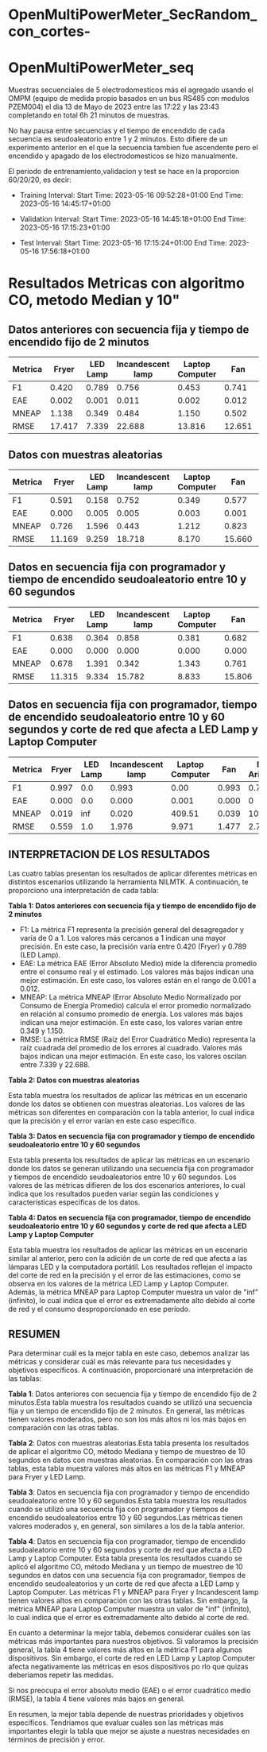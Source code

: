 # OpenMultiPowerMeter_SecRandom_con_cortes-
# OpenMultiPowerMeter_seq

Muestras secuenciales de 5 electrodomesticos más el agregado usando el OMPM  (equipo de medida propio  basados en un bus RS485 con modulos PZEM004) el dia 13 de Mayo de 2023
entre  las 17:22 y las 23:43 completando  en total 6h 21 minutos de muestras.

No hay pausa entre secuencias y el tiempo de encendido de cada secuencia es seudoaleatorio entre 1  y 2 minutos. Esto difiere de un experimento anterior en el que la secuencia tambien fue ascendente pero el encendido y apagado de los electrodomesticos se hizo manualmente.

El periodo de entrenamiento,validacion  y test  se hace en la proporcion 60/20/20, es decir: 

- Training Interval: Start Time: 2023-05-16 09:52:28+01:00 End Time: 2023-05-16 14:45:17+01:00

- Validation Interval: Start Time: 2023-05-16 14:45:18+01:00 End Time: 2023-05-16 17:15:23+01:00

- Test Interval: Start Time: 2023-05-16 17:15:24+01:00 End Time: 2023-05-16 17:56:18+01:00

# Resultados Metricas  con algoritmo CO, metodo Median  y 10"

## Datos anteriores con secuencia fija y tiempo de encendido fijo de 2 minutos

| Metrica          | Fryer   | LED Lamp | Incandescent lamp | Laptop Computer | Fan     | Media Aritmética |
|-----------------|---------|----------|------------------|----------------|---------|------------------|
| F1              | 0.420   | 0.789    | 0.756            | 0.453           | 0.741   | 0.632            |
| EAE            | 0.002   | 0.001    | 0.011            | 0.002           | 0.012   | 0.006            |
| MNEAP       | 1.138   | 0.349    | 0.484            | 1.150           | 0.502   | 0.725            |
| RMSE        | 17.417 | 7.339     | 22.688         | 13.816         | 12.651 | 14.382           |



## Datos con muestras aleatorias 

| Metrica          | Fryer   | LED Lamp | Incandescent lamp | Laptop Computer | Fan     | Media Aritmética |
|-----------------|---------|----------|------------------|----------------|---------|------------------|
| F1              | 0.591   | 0.158    | 0.752            | 0.349           | 0.577   | 0.485            |
| EAE            | 0.000 | 0.005   | 0.005             | 0.003          | 0.001  | 0.002             |
| MNEAP       | 0.726   | 1.596     | 0.443            | 1.212           | 0.823   | 0.960            |
| RMSE        | 11.169 | 9.259     | 18.718          | 8.170           | 15.660 | 12.995           |



## Datos  en secuencia fija con programador  y tiempo de encendido seudoaleatorio entre 10 y 60 segundos

| Metrica          | Fryer   | LED Lamp | Incandescent lamp | Laptop Computer | Fan     | Media Aritmética |
|-----------------|---------|----------|------------------|----------------|---------|------------------|
|F1|	0.638	|0.364|	0.858|	0.381|	0.682	|0.5846|
|EAE|	0.000|	0.000	|0.000|	0.000|	0.000|	0.0000|
|MNEAP|	0.678	|1.391|	0.342|	1.343|	0.761|	0.9030|
|RMSE	|11.315|	9.334	|15.782|	8.833|	15.806|	12.2146|

## Datos  en secuencia fija con programador, tiempo de encendido seudoaleatorio entre 10 y 60 segundos y corte de red que afecta a LED Lamp y Laptop Computer

| Metrica          | Fryer   | LED Lamp | Incandescent lamp | Laptop Computer | Fan     | Media Aritmética |
|-----------------|---------|----------|------------------|----------------|---------|------------------|
|F1|	0.997|	0.0|	0.993|	0.00|	0.993| 0.794|
|EAE|	0.000	|0.0|	0.000|	0.001|	0.000|0|
|MNEAP|	0.019|	inf|	0.020|	409.51|	0.039|102.1175|
|RMSE|	0.559	|1.0|	1.976|	9.971|	1.477|2.7965|




## INTERPRETACION DE LOS RESULTADOS

Las cuatro tablas presentan los resultados de aplicar diferentes métricas en distintos escenarios utilizando la herramienta NILMTK. A continuación, te proporciono una interpretación de cada tabla:

**Tabla 1: Datos anteriores con secuencia fija y tiempo de encendido fijo de 2 minutos**

- F1: La métrica F1 representa la precisión general del desagregador y varía de 0 a 1. Los valores más cercanos a 1 indican una mayor precisión. En este caso, la precisión varía entre 0.420 (Fryer) y 0.789 (LED Lamp).
- EAE: La métrica EAE (Error Absoluto Medio) mide la diferencia promedio entre el consumo real y el estimado. Los valores más bajos indican una mejor estimación. En este caso, los valores están en el rango de 0.001 a 0.012.
- MNEAP: La métrica MNEAP (Error Absoluto Medio Normalizado por Consumo de Energía Promedio) calcula el error promedio normalizado en relación al consumo promedio de energía. Los valores más bajos indican una mejor estimación. En este caso, los valores varían entre 0.349 y 1.150.
- RMSE: La métrica RMSE (Raíz del Error Cuadrático Medio) representa la raíz cuadrada del promedio de los errores al cuadrado. Valores más bajos indican una mejor estimación. En este caso, los valores oscilan entre 7.339 y 22.688.

**Tabla 2: Datos con muestras aleatorias**

Esta tabla muestra los resultados de aplicar las métricas en un escenario donde los datos se obtienen con muestras aleatorias.
Los valores de las métricas son diferentes en comparación con la tabla anterior, lo cual indica que la precisión y el error varían en este caso específico.

**Tabla 3: Datos en secuencia fija con programador y tiempo de encendido seudoaleatorio entre 10 y 60 segundos**

Esta tabla presenta los resultados de aplicar las métricas en un escenario donde los datos se generan utilizando una secuencia fija con programador y tiempos de encendido seudoaleatorios entre 10 y 60 segundos.
Los valores de las métricas difieren de los dos escenarios anteriores, lo cual indica que los resultados pueden variar según las condiciones y características específicas de los datos.

**Tabla 4: Datos en secuencia fija con programador, tiempo de encendido seudoaleatorio entre 10 y 60 segundos y corte de red que afecta a LED Lamp y Laptop Computer**

Esta tabla muestra los resultados de aplicar las métricas en un escenario similar al anterior, pero con la adición de un corte de red que afecta a las lámparas LED y la computadora portátil.
Los resultados reflejan el impacto del corte de red en la precisión y el error de las estimaciones, como se observa en los valores de la métrica LED Lamp y Laptop Computer.
Además, la métrica MNEAP para Laptop Computer muestra un valor de "inf" (infinito), lo cual indica que el error es extremadamente alto debido al corte de red y el consumo desproporcionado en ese período.



## RESUMEN

Para determinar cuál es la mejor tabla en este caso, debemos analizar las métricas y considerar cuál es más relevante para tus necesidades y objetivos específicos. A continuación, proporcionaré una interpretación de las tablas:

**Tabla 1**: Datos anteriores con secuencia fija y tiempo de encendido fijo de 2 minutos.Esta tabla muestra los resultados cuando se utilizó una secuencia fija y un tiempo de encendido fijo de 2 minutos. En general, las métricas tienen valores moderados, pero no son los más altos ni los más bajos en comparación con las otras tablas.

**Tabla 2**: Datos con muestras aleatorias.Esta tabla presenta los resultados de aplicar el algoritmo CO, método Mediana y tiempo de muestreo de 10 segundos en datos con muestras aleatorias. En comparación con las otras tablas, esta tabla muestra valores más altos en las métricas F1 y MNEAP para Fryer y LED Lamp.

**Tabla 3**: Datos en secuencia fija con programador y tiempo de encendido seudoaleatorio entre 10 y 60 segundos.Esta tabla muestra los resultados cuando se utilizó una secuencia fija con programador y tiempos de encendido seudoaleatorios entre 10 y 60 segundos.Las métricas tienen valores moderados y, en general, son similares a los de la tabla anterior.

**Tabla 4**: Datos en secuencia fija con programador, tiempo de encendido seudoaleatorio entre 10 y 60 segundos y corte de red que afecta a LED Lamp y Laptop Computer. Esta tabla presenta los resultados cuando se aplicó el algoritmo CO, método Mediana y un tiempo de muestreo de 10 segundos en datos con una secuencia fija con programador, tiempos de encendido seudoaleatorios y un corte de red que afecta a LED Lamp y Laptop Computer. Las métricas F1 y MNEAP para Fryer y Incandescent lamp tienen valores altos en comparación con las otras tablas. Sin embargo, la métrica MNEAP para Laptop Computer muestra un valor de "inf" (infinito), lo cual indica que el error es extremadamente alto debido al corte de red.

En cuanto a determinar la mejor tabla, debemos considerar cuáles son las métricas más importantes para nuestros objetivos. Si valoramos la precisión general, la tabla 4 tiene valores más altos en la métrica F1 para algunos dispositivos. Sin embargo, el corte de red en LED Lamp y Laptop Computer afecta negativamente las métricas en esos dispositivos po rlo que quizas deberiamos repetir las medidas.

Si nos preocupa el error absoluto medio (EAE) o el error cuadrático medio (RMSE), la tabla 4 tiene valores más bajos en general.

En resumen, la mejor tabla depende de nuestras prioridades y objetivos específicos. Tendriamos que evaluar cuáles son las métricas más importantes  elegir la tabla que mejor se ajuste a nuestras necesidades en términos de precisión y error.
